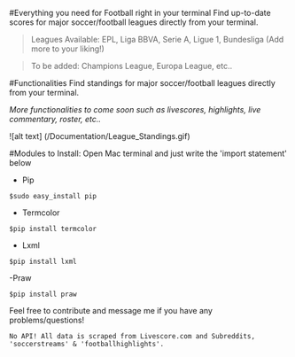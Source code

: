 #Everything you need for Football right in your terminal
Find up-to-date scores for major soccer/football leagues directly from your terminal. 
 
 >Leagues Available: EPL, Liga BBVA, Serie A, Ligue 1, Bundesliga (Add more to your liking!)
 
 >To be added: Champions League, Europa League, etc..

#Functionalities
Find standings for major soccer/football leagues directly from your terminal. 

*More functionalities to come soon such as livescores, highlights, live commentary, roster, etc..*

![alt text] (/Documentation/League_Standings.gif)

#Modules to Install:
Open Mac terminal and just write the 'import statement' below
  - Pip
```
$sudo easy_install pip
```
  - Termcolor
```
$pip install termcolor
```
  - Lxml
```
$pip install lxml
```
-Praw
```
$pip install praw
```

Feel free to contribute and message me if you have any problems/questions!
```
No API! All data is scraped from Livescore.com and Subreddits, 'soccerstreams' & 'footballhighlights'. 
```

